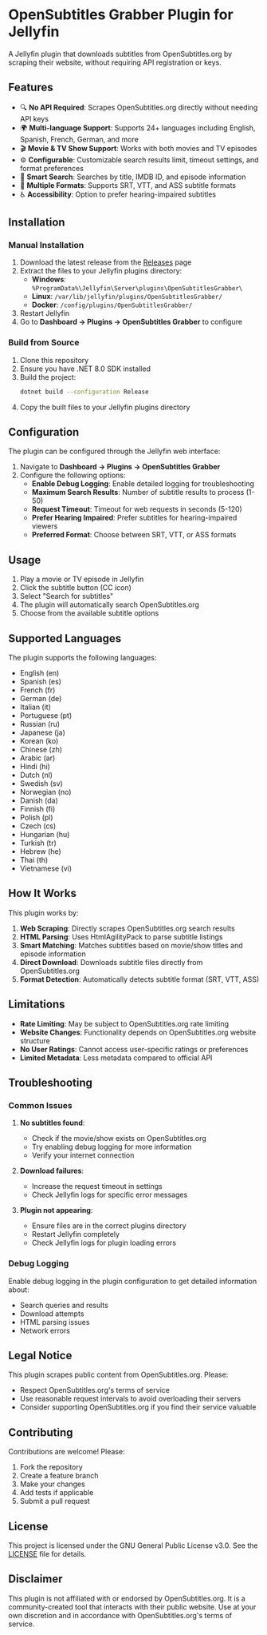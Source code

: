 # OpenSubtitles Grabber Plugin for Jellyfin

A Jellyfin plugin that downloads subtitles from OpenSubtitles.org by scraping their website, without requiring API registration or keys.

## Features

- 🔍 **No API Required**: Scrapes OpenSubtitles.org directly without needing API keys
- 🌍 **Multi-language Support**: Supports 24+ languages including English, Spanish, French, German, and more
- 🎬 **Movie & TV Show Support**: Works with both movies and TV episodes
- ⚙️ **Configurable**: Customizable search results limit, timeout settings, and format preferences
- 🎯 **Smart Search**: Searches by title, IMDB ID, and episode information
- 📝 **Multiple Formats**: Supports SRT, VTT, and ASS subtitle formats
- ♿ **Accessibility**: Option to prefer hearing-impaired subtitles

## Installation

### Manual Installation

1. Download the latest release from the [Releases](https://github.com/jellyfin/jellyfin-plugin-opensubtitlesgrabber/releases) page
2. Extract the files to your Jellyfin plugins directory:
   - **Windows**: `%ProgramData%\Jellyfin\Server\plugins\OpenSubtitlesGrabber\`
   - **Linux**: `/var/lib/jellyfin/plugins/OpenSubtitlesGrabber/`
   - **Docker**: `/config/plugins/OpenSubtitlesGrabber/`
3. Restart Jellyfin
4. Go to **Dashboard → Plugins → OpenSubtitles Grabber** to configure

### Build from Source

1. Clone this repository
2. Ensure you have .NET 8.0 SDK installed
3. Build the project:
   ```bash
   dotnet build --configuration Release
   ```
4. Copy the built files to your Jellyfin plugins directory

## Configuration

The plugin can be configured through the Jellyfin web interface:

1. Navigate to **Dashboard → Plugins → OpenSubtitles Grabber**
2. Configure the following options:
   - **Enable Debug Logging**: Enable detailed logging for troubleshooting
   - **Maximum Search Results**: Number of subtitle results to process (1-50)
   - **Request Timeout**: Timeout for web requests in seconds (5-120)
   - **Prefer Hearing Impaired**: Prefer subtitles for hearing-impaired viewers
   - **Preferred Format**: Choose between SRT, VTT, or ASS formats

## Usage

1. Play a movie or TV episode in Jellyfin
2. Click the subtitle button (CC icon)
3. Select "Search for subtitles"
4. The plugin will automatically search OpenSubtitles.org
5. Choose from the available subtitle options

## Supported Languages

The plugin supports the following languages:

- English (en)
- Spanish (es)
- French (fr)
- German (de)
- Italian (it)
- Portuguese (pt)
- Russian (ru)
- Japanese (ja)
- Korean (ko)
- Chinese (zh)
- Arabic (ar)
- Hindi (hi)
- Dutch (nl)
- Swedish (sv)
- Norwegian (no)
- Danish (da)
- Finnish (fi)
- Polish (pl)
- Czech (cs)
- Hungarian (hu)
- Turkish (tr)
- Hebrew (he)
- Thai (th)
- Vietnamese (vi)

## How It Works

This plugin works by:

1. **Web Scraping**: Directly scrapes OpenSubtitles.org search results
2. **HTML Parsing**: Uses HtmlAgilityPack to parse subtitle listings
3. **Smart Matching**: Matches subtitles based on movie/show titles and episode information
4. **Direct Download**: Downloads subtitle files directly from OpenSubtitles.org
5. **Format Detection**: Automatically detects subtitle format (SRT, VTT, ASS)

## Limitations

- **Rate Limiting**: May be subject to OpenSubtitles.org rate limiting
- **Website Changes**: Functionality depends on OpenSubtitles.org website structure
- **No User Ratings**: Cannot access user-specific ratings or preferences
- **Limited Metadata**: Less metadata compared to official API

## Troubleshooting

### Common Issues

1. **No subtitles found**:

   - Check if the movie/show exists on OpenSubtitles.org
   - Try enabling debug logging for more information
   - Verify your internet connection

2. **Download failures**:

   - Increase the request timeout in settings
   - Check Jellyfin logs for specific error messages

3. **Plugin not appearing**:
   - Ensure files are in the correct plugins directory
   - Restart Jellyfin completely
   - Check Jellyfin logs for plugin loading errors

### Debug Logging

Enable debug logging in the plugin configuration to get detailed information about:

- Search queries and results
- Download attempts
- HTML parsing issues
- Network errors

## Legal Notice

This plugin scrapes public content from OpenSubtitles.org. Please:

- Respect OpenSubtitles.org's terms of service
- Use reasonable request intervals to avoid overloading their servers
- Consider supporting OpenSubtitles.org if you find their service valuable

## Contributing

Contributions are welcome! Please:

1. Fork the repository
2. Create a feature branch
3. Make your changes
4. Add tests if applicable
5. Submit a pull request

## License

This project is licensed under the GNU General Public License v3.0. See the [LICENSE](LICENSE) file for details.

## Disclaimer

This plugin is not affiliated with or endorsed by OpenSubtitles.org. It is a community-created tool that interacts with their public website. Use at your own discretion and in accordance with OpenSubtitles.org's terms of service.
